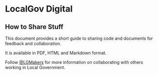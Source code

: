 
LocalGov Digital
=================
How to Share Stuff
------------------

This document provides a short guide to sharing code and documents for feedback and collaboration.

It is available in PDF, HTML and Markdown format.

Follow [@LGMakers](https://twitter.com/lgmakers) for more information on collaborating with others working in Local Government.
